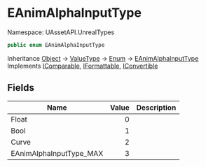 # EAnimAlphaInputType

Namespace: UAssetAPI.UnrealTypes

```csharp
public enum EAnimAlphaInputType
```

Inheritance [Object](https://docs.microsoft.com/en-us/dotnet/api/system.object) → [ValueType](https://docs.microsoft.com/en-us/dotnet/api/system.valuetype) → [Enum](https://docs.microsoft.com/en-us/dotnet/api/system.enum) → [EAnimAlphaInputType](./uassetapi.unrealtypes.eanimalphainputtype.md)<br>
Implements [IComparable](https://docs.microsoft.com/en-us/dotnet/api/system.icomparable), [IFormattable](https://docs.microsoft.com/en-us/dotnet/api/system.iformattable), [IConvertible](https://docs.microsoft.com/en-us/dotnet/api/system.iconvertible)

## Fields

| Name | Value | Description |
| --- | --: | --- |
| Float | 0 |  |
| Bool | 1 |  |
| Curve | 2 |  |
| EAnimAlphaInputType_MAX | 3 |  |
